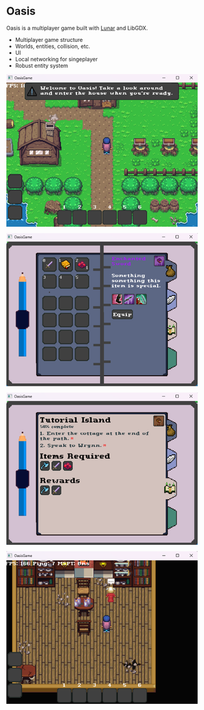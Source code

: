# Oasis
Oasis is a multiplayer game built with [Lunar](https://github.com/Vrekt/LunarGdx) and LibGDX.
  - Multiplayer game structure
  - Worlds, entities, collision, etc.
  - UI
  - Local networking for singeplayer
  - Robust entity system

<p align="center">
  <img src="screenshot_1.png" alt="Overworld">
</p>

<p align="center">
  <img src="screenshot_2.png" alt="Inventory">
</p>

<p align="center">
  <img src="screenshot_3.png" alt="Quest UI">
</p>

<p align="center">
  <img src="screenshot_4.png" alt="Home Interior">
</p>
